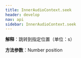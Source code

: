 ```yaml
---
title: InnerAudioContext.seek
header: develop
nav: api
sidebar: InnerAudioContext.seek
---
```





**解释**：跳转到指定位置（单位：s）

**方法参数**：Number position

